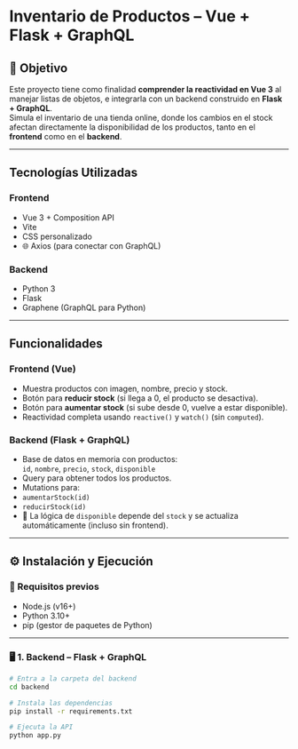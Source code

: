 #  Inventario de Productos – Vue + Flask + GraphQL

## 🎯 Objetivo

Este proyecto tiene como finalidad **comprender la reactividad en Vue 3** al manejar listas de objetos, e integrarla con un backend construido en **Flask + GraphQL**.  
Simula el inventario de una tienda online, donde los cambios en el stock afectan directamente la disponibilidad de los productos, tanto en el **frontend** como en el **backend**.

---

##  Tecnologías Utilizadas

###  Frontend
- Vue 3 + Composition API
-  Vite
- CSS personalizado
- 🌐 Axios (para conectar con GraphQL)

###  Backend
-  Python 3
-  Flask
-  Graphene (GraphQL para Python)

---

## Funcionalidades

### Frontend (Vue)
-  Muestra productos con imagen, nombre, precio y stock.
-  Botón para **reducir stock** (si llega a 0, el producto se desactiva).
-  Botón para **aumentar stock** (si sube desde 0, vuelve a estar disponible).
-  Reactividad completa usando `reactive()` y `watch()` (sin `computed`).

### Backend (Flask + GraphQL)
-  Base de datos en memoria con productos:  
  `id`, `nombre`, `precio`, `stock`, `disponible`
-  Query para obtener todos los productos.
-  Mutations para:
  - `aumentarStock(id)`
  - `reducirStock(id)`
- 🧠 La lógica de `disponible` depende del `stock` y se actualiza automáticamente (incluso sin frontend).

---

## ⚙ Instalación y Ejecución

### 📌 Requisitos previos
- Node.js (v16+)
- Python 3.10+
- pip (gestor de paquetes de Python)

---

### 🖥️ 1. Backend – Flask + GraphQL

```bash
# Entra a la carpeta del backend
cd backend

# Instala las dependencias
pip install -r requirements.txt

# Ejecuta la API
python app.py
